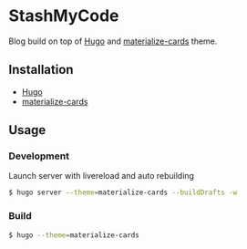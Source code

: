 # StashMyCode
Blog build on top of [Hugo](https://gohugo.io/) and [materialize-cards](https://github.com/bdronneau/materialize-cards) theme.

## Installation
  * [Hugo](https://gohugo.io/)
  * [materialize-cards](https://github.com/bdronneau/materialize-cards#installation)

## Usage

### Development
Launch server with livereload and auto rebuilding

```bash
$ hugo server --theme=materialize-cards --buildDrafts -w
```

### Build
```bash
$ hugo --theme=materialize-cards
```
